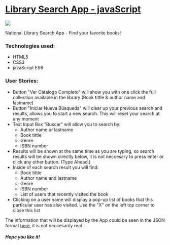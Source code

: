 <h1><a href="https://elena-in-code.github.io/Book-Search-App/"><strong>Library Search App - javaScript</strong></a></h1>
<img src="https://user-images.githubusercontent.com/30567608/30784493-4402a2e0-a156-11e7-863d-bf707f4c058b.PNG">
<p>National Library Search App - Find your favorite books!</p>

<h3>Technologies used: </h3>
<ul>
	<li>HTML5</li>
	<li>CSS3</li>
	<li>javaScript ES6</li>
</ul>
<h3>User Stories: </h3>
<ul>
	<li>Button "Ver Cátalogo Completo" will show you with one click the full collection available in the library (Book tittle & author name and lastname)</li>
	<li>Button "Iniciar Nueva Búsqueda" will clear up your previous search and results, allows you to start a new search. This will reset your search at any moment</li>
  <li>Text Input Box "Buscar" will allow you to search by:
    <ul>
      <li>Author name or lastname</li>
      <li>Book tittle</li>
      <li>Genre</li>
      <li>ISBN number</li>
    </ul>
  </li>
  <li>Results will be shown at the same time as you are typing, so search results will be shown directly below, it is not neccesary to press enter or click any other button. (Type Ahead.)</li>
  <li>Inside of each search result you will find:
    <ul>
      <li>Book tittle</li>
      <li>Author name and lastname</li>
      <li>Genre</li>
      <li>ISBN number</li>
      <li>List of users that recently visited the book</li>
    </ul>
  </li>
  <li>Clicking on a user name will display a pop-up list of books that this particular user has also visited. Use the "X" on the left top corner to close this list</li>
</ul>
<p>The information that will be displayed by the App could be seen in the JSON format <a href="https://gist.githubusercontent.com/finizen/6f5d574cec11112342c552fe6fa64a8a/raw/4cf357afb82e6baae7fd06c5a7c3990d1c0977f6/booksV1.json">here</a>, it is not neccesarily real</p>

<h5>Hope you like it!</h5>
